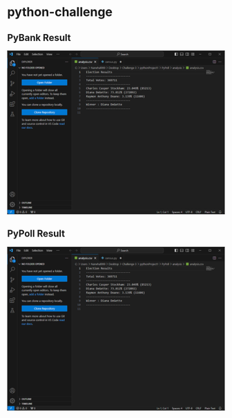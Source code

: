 # python-challenge
## PyBank Result
![alt_text](https://github.com/henrychan990805/python-challenge/blob/c71d0834c1d3ec9a61ed8eb5b148d75ae8607dc2/PyPoll%20Result.png)
## PyPoll Result
![alt_text](https://github.com/henrychan990805/python-challenge/blob/0a23be26f6b6754079dd015b0e2450226ef39090/PyPoll%20Result.png)
